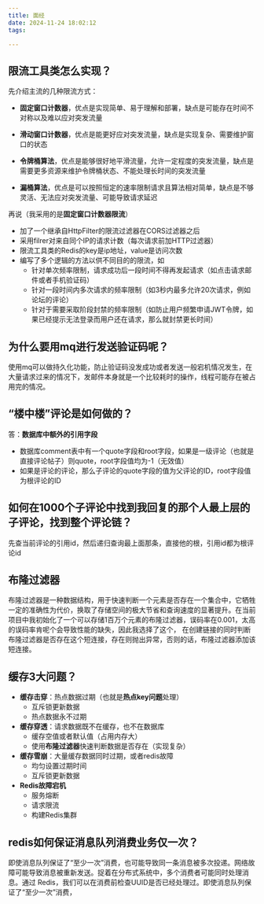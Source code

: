 ```yaml
---
title: 面经
date: 2024-11-24 18:02:12
tags:

---
```




## 限流工具类怎么实现？

先介绍主流的几种限流方式：

- **固定窗口计数器**，优点是实现简单、易于理解和部署，缺点是可能存在时间不对称以及难以应对突发流量

- **滑动窗口计数器**，优点是能更好应对突发流量，缺点是实现复杂、需要维护窗口的状态

- **令牌桶算法**，优点是能够很好地平滑流量，允许一定程度的突发流量，缺点是需要更多资源来维护令牌桶状态、不能处理长时间的突发流量

- **漏桶算法**，优点是可以按照恒定的速率限制请求且算法相对简单，缺点是不够灵活、无法应对突发流量、可能导致请求延迟

再说（我采用的是**固定窗口计数器限流**）

- 加了一个继承自HttpFilter的限流过滤器在CORS过滤器之后
- 采用filrer对来自同个IP的请求计数（每次请求前加HTTP过滤器）
- 限流工具类的Redis的key是ip地址，value是访问次数
- 编写了多个逻辑的方法以供不同目的的限流，如
  - 针对单次频率限制，请求成功后一段时间不得再发起请求（如点击请求邮件或者手机验证码）
  - 针对一段时间内多次请求的频率限制（如3秒内最多允许20次请求，例如论坛的评论）
  - 针对于需要采取阶段封禁的频率限制（如防止用户频繁申请JWT令牌，如果已经提示无法登录而用户还在请求，那么就封禁更长时间）

## 为什么要用mq进行发送验证码呢？

使用mq可以做持久化功能，防止验证码没发成功或者发送一般宕机情况发生，在大量请求过来的情况下，发邮件本身就是一个比较耗时的操作，线程可能存在被占用完的情况。

## “楼中楼”评论是如何做的？

答：**数据库中额外的引用字段**

- 数据库comment表中有一个quote字段和root字段，如果是一级评论（也就是直接评论帖子）则quote，root字段值均为-1（无效值）
- 如果是评论的评论，那么子评论的quote字段的值为父评论的ID，root字段值为根评论的ID

## 如何在1000个子评论中找到我回复的那个人最上层的子评论，找到整个评论链？

先查当前评论的引用id，然后递归查询最上面那条，直接他的根，引用id都为根评论id

## 布隆过滤器

布隆过滤器是一种数据结构，用于快速判断一个元素是否存在一个集合中，它牺牲一定的准确性为代价，换取了存储空间的极大节省和查询速度的显著提升。在当前项目中我初始化了一个可以存储1百万个元素的布隆过滤器，误码率在0.001，太高的误码率肯呢个会导致性能的缺失，因此我选择了这个，
在创建链接的同时判断布隆过滤器是否存在这个短连接，存在则抛出异常，否则的话，布隆过滤器添加该短连接。

## 缓存3大问题？

- **缓存击穿**：热点数据过期（也就是**热点key问题**处理）
  - 互斥锁更新数据
  - 热点数据永不过期
- **缓存穿透**：请求数据既不在缓存，也不在数据库
  - 缓存空值或者默认值（占用内存大）
  - 使用**布隆过滤器**快速判断数据是否存在（实现复杂）
- **缓存雪崩**：大量缓存数据同时过期，或者redis故障
  - 均匀设置过期时间
  - 互斥锁更新数据
- **Redis故障宕机**
  - 服务熔断
  - 请求限流
  - 构建Redis集群

## redis如何保证消息队列消费业务仅一次？

即使消息队列保证了“至少一次”消费，也可能导致同一条消息被多次投递。网络故障可能导致消息被重新发送。捉着在分布式系统中，多个消费者可能同时处理消息。通过 Redis，我们可以在消费前检查UUID是否已经处理过。即使消息队列保证了“至少一次”消费，